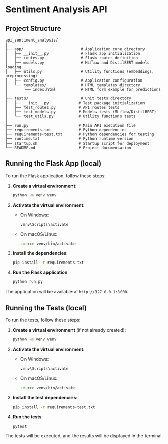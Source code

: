 # Sentiment Analysis API

## Project Structure 

```
api_sentiment_analysis/
│
├── app/                         # Application core directory
│   ├── __init__.py              # Flask app initialization
│   ├── routes.py                # Flask routes definition
│   ├── models.py                # MLflow and DistilBERT models loading
│   ├── utils.py                 # Utility functions (embeddings, preprocessing)
│   ├── config.py                # Application configuration
│   └── templates/               # HTML templates directory
│       └── index.html           # HTML form example for predictions
│
├── tests/                       # Unit tests directory
│   ├── __init__.py             # Test package initialization
│   ├── test_routes.py          # API routes tests
│   ├── test_models.py          # Models tests (MLflow/DistilBERT)
│   └── test_utils.py           # Utility functions tests
│
├── run.py                      # Main API execution file
├── requirements.txt            # Python dependencies
├── requirements-test.txt       # Python dependencies for testing
├── runtime.txt                 # Python runtime version
├── startup.sh                  # Startup script for deployment
└── README.md                   # Project documentation
```

## Running the Flask App (local)

To run the Flask application, follow these steps:

1. **Create a virtual environment**:
    ```sh
    python -m venv venv
    ```

2. **Activate the virtual environment**:
    - On Windows:
        ```sh
        venv\Scripts\activate
        ```
    - On macOS/Linux:
        ```sh
        source venv/bin/activate
        ```

3. **Install the dependencies**:
    ```sh
    pip install -r requirements.txt
    ```

4. **Run the Flask application**:
    ```sh
    python run.py
    ```

The application will be available at `http://127.0.0.1:8000`.

## Running the Tests (local)

To run the tests, follow these steps:

1. **Create a virtual environment** (if not already created):
    ```sh
    python -m venv venv
    ```

2. **Activate the virtual environment**:
    - On Windows:
        ```sh
        venv\Scripts\activate
        ```
    - On macOS/Linux:
        ```sh
        source venv/bin/activate
        ```

3. **Install the test dependencies**:
    ```sh
    pip install -r requirements-test.txt
    ```

4. **Run the tests**:
    ```sh
    pytest
    ```

The tests will be executed, and the results will be displayed in the terminal.